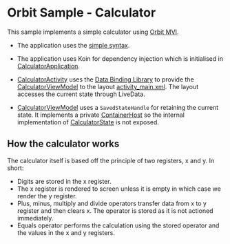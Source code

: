 # Orbit Sample - Calculator

This sample implements a simple calculator using [Orbit MVI](https://github.com/babylonhealth/orbit-mvi).

- The application uses the [simple syntax](../../simple-syntax.md).

- The application uses Koin for dependency injection which is initialised in
  [CalculatorApplication](src/main/kotlin/org/orbitmvi/orbit/sample/calculator/CalculatorApplication.kt).

- [CalculatorActivity](src/main/kotlin/org/orbitmvi/orbit/sample/calculator/CalculatorActivity.kt)
  uses the [Data Binding Library](https://developer.android.com/topic/libraries/data-binding)
  to provide the [CalculatorViewModel](src/main/kotlin/org/orbitmvi/orbit/sample/calculator/CalculatorViewModel.kt)
  to the layout [activity_main.xml](src/main/res/layout/activity_main.xml). The
  layout accesses the current state through LiveData.

- [CalculatorViewModel](src/main/kotlin/org/orbitmvi/orbit/sample/calculator/CalculatorViewModel.kt)
  uses a `SavedStateHandle` for retaining the current state. It implements a
  private [ContainerHost](../../orbit-core/src/main/kotlin/org/orbitmvi/orbit/ContainerHost.kt)
  so the internal implementation of [CalculatorState](src/main/kotlin/org/orbitmvi/orbit/sample/calculator/CalculatorState.kt)
  is not exposed.

## How the calculator works

The calculator itself is based off the principle of two registers, x and y. In
short:

- Digits are stored in the x register.
- The x register is rendered to screen unless it is empty in which case we
  render the y register.
- Plus, minus, multiply and divide operators transfer data from x to y register
  and then clears x. The operator is stored as it is not actioned immediately.
- Equals operator performs the calculation using the stored operator and the
  values in the x and y registers.

